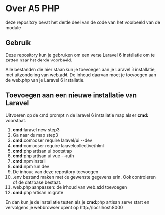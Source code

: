 # Over A5 PHP
<p>deze repository bevat het derde deel van de code van het voorbeeld van de module</p>

## Gebruik
<p>Deze repository kun je gebruiken om een verse Laravel 6 installatie om te zetten naar het derde voorbeeld.</p>

<p>Alle bestanden die hier staan kun je toevoegen aan je Laravel 6 installatie, met uitzondering van web.add. De inhoud daarvan moet je toevoegen aan de web.php van je Laravel 6 installatie. </p>

## Toevoegen aan een nieuwe installatie van Laravel
<p>Uitvoeren op de cmd prompt in de laravel 6 installatie map als er <b>cmd:</b> voorstaat.

1. <b>cmd:</b>laravel new step3
2. Ga naar de map step3
3. <b>cmd:</b>composer require laravel/ui --dev
4. <b>cmd:</b>composer require laravelcollective/html
5. <b>cmd:</b>php artisan ui bootstrap
6. <b>cmd:</b>php artisan ui vue --auth
7. <b>cmd:</b>npm install
8. <b>cmd:</b>npm run dev
9. De inhoud van deze repository toevoegen
10. .env bestand maken met de gewenste gegevens erin. Ook controleren of de database bestaat.
11. web.php aanpassen: de inhoud van web.add toevoegen
12. <b>cmd:</b>php artisan migrate

En dan kun je de installatie testen als je
<b>cmd:</b>php artisan serve
start en vervolgens je webbrowser opent op http://localhost:8000
